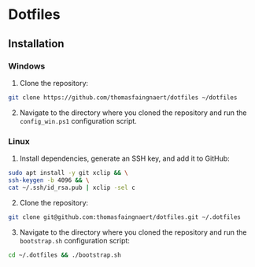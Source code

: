 # Dotfiles
## Installation
### Windows
1. Clone the repository:
```bash
git clone https://github.com/thomasfaingnaert/dotfiles ~/dotfiles
```

2. Navigate to the directory where you cloned the repository and run the `config_win.ps1` configuration script.

### Linux
1. Install dependencies, generate an SSH key, and add it to GitHub:
```bash
sudo apt install -y git xclip && \
ssh-keygen -b 4096 && \
cat ~/.ssh/id_rsa.pub | xclip -sel c
```

2. Clone the repository:
```bash
git clone git@github.com:thomasfaingnaert/dotfiles.git ~/.dotfiles
```

3. Navigate to the directory where you cloned the repository and run the `bootstrap.sh` configuration script:
```bash
cd ~/.dotfiles && ./bootstrap.sh
```

